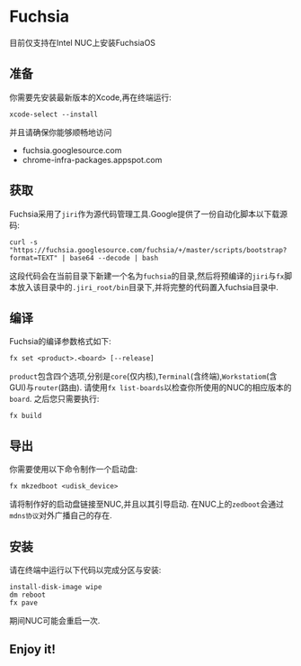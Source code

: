 # Fuchsia
目前仅支持在Intel NUC上安装FuchsiaOS

## 准备
你需要先安装最新版本的Xcode,再在终端运行:
```shell
xcode-select --install
```
并且请确保你能够顺畅地访问
- fuchsia.googlesource.com
- chrome-infra-packages.appspot.com

## 获取
Fuchsia采用了`jiri`作为源代码管理工具.Google提供了一份自动化脚本以下载源码:
```shell
curl -s "https://fuchsia.googlesource.com/fuchsia/+/master/scripts/bootstrap?format=TEXT" | base64 --decode | bash
```
这段代码会在当前目录下新建一个名为`fuchsia`的目录,然后将预编译的`jiri`与`fx`脚本放入该目录中的`.jiri_root/bin`目录下,并将完整的代码置入fuchsia目录中.

## 编译
Fuchsia的编译参数格式如下:
```shell
fx set <product>.<board> [--release]
```
`product`包含四个选项,分别是`core`(仅内核),`Terminal`(含终端),`Workstatiom`(含GUI)与`router`(路由).
请使用`fx list-boards`以检查你所使用的NUC的相应版本的`board`.
之后您只需要执行:
```shell
fx build
```

## 导出
你需要使用以下命令制作一个启动盘:
```shell
fx mkzedboot <udisk_device>
```
请将制作好的启动盘链接至NUC,并且以其引导启动.
在NUC上的`zedboot`会通过`mdns协议`对外广播自己的存在.

## 安装
请在终端中运行以下代码以完成分区与安装:
```shell
install-disk-image wipe
dm reboot
fx pave
```
期间NUC可能会重启一次.

## Enjoy it!
